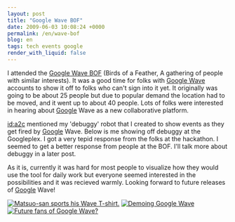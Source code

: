 ```yaml
---
layout: post
title: "Google Wave BOF"
date: 2009-06-03 10:08:24 +0000
permalink: /en/wave-bof
blog: en
tags: tech events google
render_with_liquid: false
---
```


<p>I attended the <a href="http://d.hatena.ne.jp/a2c/20090602/1243954329">Google Wave BOF</a> (Birds of a Feather, A gathering of people with similar interests). It was a good time for folks with <a href="http://wave.google.com/">Google Wave</a> accounts to show it off to folks who can't sign into it yet. It originally was going to be about 25 people but due to popular demand the location had to be moved, and it went up to about 40 people. Lots of folks were interested in hearing about <a href="http://www.google.com/" title="Google">Google</a> Wave as a new collaborative platform.</p>

<p><a href="http://d.hatena.ne.jp/a2c/" title="a2c">id:a2c</a> mentioned my 'debuggy' robot that I created to show events as they get fired by <a href="http://www.google.com/" title="Google">Google</a> Wave. Below is me showing off debuggy at the Googleplex. I got a very tepid response from the folks at the hackathon. I seemed to get a better response from people at the BOF. I'll talk more about debuggy in a later post.</p>

<p>As it is, currently it was hard for most people to visualize how they would use the tool for daily work but everyone seemed interested in the possibilities and it was recieved warmly. Looking forward to future releases of <a href="http://www.google.com/" title="Google">Google</a> Wave!</p>

<p><a href="http://f.hatena.ne.jp/images/fotolife/a/a2c/20090602/20090602212504.jpg" title="Matsuo-san sports his Wave T-shirt."><img src="http://img.f.hatena.ne.jp/images/fotolife/a/a2c/20090602/20090602212504_120.jpg" title="Matsuo-san sports his Wave T-shirt." /></a>
<a href="http://f.hatena.ne.jp/images/fotolife/a/a2c/20090602/20090602212403.jpg" title="Demoing Google Wave"><img src="http://img.f.hatena.ne.jp/images/fotolife/a/a2c/20090602/20090602212403_120.jpg" title="Demoing Google Wave" /></a>
<a href="http://f.hatena.ne.jp/images/fotolife/a/a2c/20090602/20090602193641.jpg" title="Future fans of Google Wave?"><img src="http://img.f.hatena.ne.jp/images/fotolife/a/a2c/20090602/20090602193641_120.jpg" title="Future fans of Google Wave?" /></a></p>
